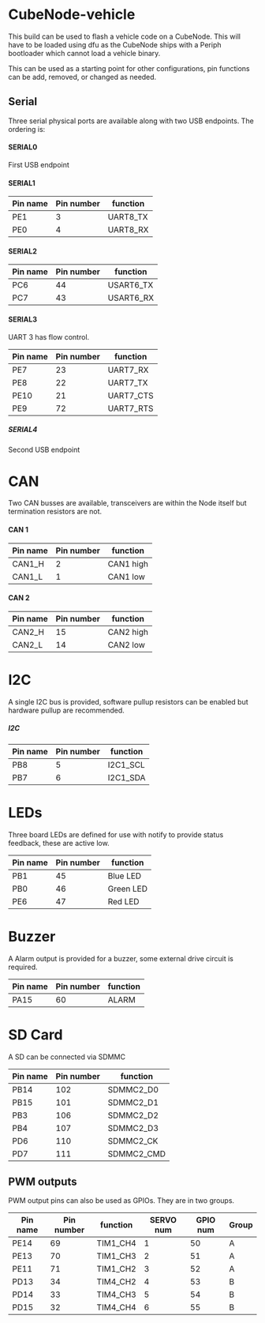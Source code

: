 # CubeNode-vehicle

This build can be used to flash a vehicle code on a CubeNode. This will have to be loaded using dfu as the CubeNode ships with a Periph bootloader which cannot load a vehicle binary.

This can be used as a starting point for other configurations, pin functions can be add, removed, or changed as needed.

## Serial

Three serial physical ports are available along with two USB endpoints. The ordering is:

#### SERIAL0

First USB endpoint

#### SERIAL1

| Pin name | Pin number | function |
| -------- | ---------- | -------- |
| PE1      | 3          | UART8_TX |
| PE0      | 4          | UART8_RX |

#### SERIAL2

| Pin name | Pin number | function  |
| -------- | ---------- | --------- |
| PC6      | 44         | USART6_TX |
| PC7      | 43         | USART6_RX |

#### SERIAL3

UART 3 has flow control.

| Pin name | Pin number | function  |
| -------- | ---------- | --------- |
| PE7      | 23         | UART7_RX  |
| PE8      | 22         | UART7_TX  |
| PE10     | 21         | UART7_CTS |
| PE9      | 72         | UART7_RTS |

##### SERIAL4

Second USB endpoint

# CAN

Two CAN busses are available, transceivers are within the Node itself but termination resistors are not.

#### CAN 1

| Pin name | Pin number | function  |
| -------- | ---------- | --------- |
| CAN1_H   | 2          | CAN1 high |
| CAN1_L   | 1          | CAN1 low  |

#### CAN 2

| Pin name | Pin number | function  |
| -------- | ---------- | --------- |
| CAN2_H   | 15         | CAN2 high |
| CAN2_L   | 14         | CAN2 low  |

# I2C

A single I2C bus is provided, software pullup resistors can be enabled but hardware pullup are recommended.

##### I2C

| Pin name | Pin number | function |
| -------- | ---------- | -------- |
| PB8      | 5          | I2C1_SCL |
| PB7      | 6          | I2C1_SDA |

# LEDs

Three board LEDs are defined for use with notify to provide status feedback, these are active low.

| Pin name | Pin number | function  |
| -------- | ---------- | --------- |
| PB1      | 45         | Blue LED  |
| PB0      | 46         | Green LED |
| PE6      | 47         | Red LED   |

# Buzzer

A Alarm output is provided for a buzzer, some external drive circuit is required.

| Pin name | Pin number | function |
| -------- | ---------- | -------- |
| PA15     | 60         | ALARM    |

# SD Card

A SD can be connected via SDMMC

| Pin name | Pin number | function   |
| -------- | ---------- | ---------- |
| PB14     | 102        | SDMMC2_D0  |
| PB15     | 101        | SDMMC2_D1  |
| PB3      | 106        | SDMMC2_D2  |
| PB4      | 107        | SDMMC2_D3  |
| PD6      | 110        | SDMMC2_CK  |
| PD7      | 111        | SDMMC2_CMD |

## PWM outputs

PWM output pins can also be used as GPIOs. They are in two groups.

| Pin name | Pin number | function   | SERVO num | GPIO num | Group |
| -------- | ---------- | ---------- | --------- | -------- | ------|
| PE14     | 69         | TIM1_CH4   | 1         | 50       | A     |
| PE13     | 70         | TIM1_CH3   | 2         | 51       | A     |
| PE11     | 71         | TIM1_CH2   | 3         | 52       | A     |
| PD13     | 34         | TIM4_CH2   | 4         | 53       | B     |
| PD14     | 33         | TIM4_CH3   | 5         | 54       | B     |
| PD15     | 32         | TIM4_CH4   | 6         | 55       | B     |
